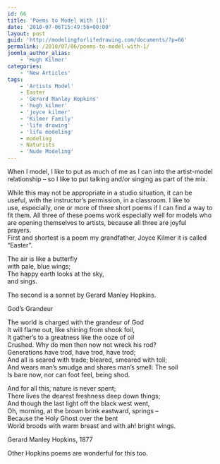 ```yaml
---
id: 66
title: 'Poems to Model With (1)'
date: '2010-07-06T15:49:56+00:00'
layout: post
guid: 'http://modelingforlifedrawing.com/documents/?p=66'
permalink: /2010/07/06/poems-to-model-with-1/
joomla_author_alias:
    - 'Hugh Kilmer'
categories:
    - 'New Articles'
tags:
    - 'Artists Model'
    - Easter
    - 'Gerard Manley Hopkins'
    - 'hugh kilmer'
    - 'joyce kilmer'
    - 'Kilmer Family'
    - 'life drawing'
    - 'life modeling'
    - modeling
    - Naturists
    - 'Nude Modeling'
---
```


 When I model, I like to put as much of me as I can into the artist-model relationship – so I like to put talking and/or singing as part of the mix.  
  
While this may not be appropriate in a studio situation, it can be  
useful, with the instructor’s permission, in a classroom. I like to  
use, especially, one or more of three short poems if I can find a way to  
 fit them. All three of these poems work especially well for models who  
 are opening themselves to artists, because all three are joyful  
prayers.  
First and shortest is a poem my grandfather, Joyce Kilmer it is called  
“Easter”.

The air is like a butterfly  
 with pale, blue wings;  
The happy earth looks at the sky,  
 and sings.

The second is a sonnet by Gerard Manley Hopkins.

God’s Grandeur

The world is charged with the grandeur of God  
It will flame out, like shining from shook foil,  
It gather’s to a greatness like the ooze of oil  
Crushed. Why do men then now not wreck his rod?  
Generations have trod, have trod, have trod;  
And all is seared with trade; bleared, smeared with toil;  
And wears man’s smudge and shares man’s smell: The soil  
Is bare now, nor can foot feel, being shod.

And for all this, nature is never spent;  
There lives the dearest freshness deep down things;  
And though the last light off the black west went,  
Oh, morning, at the brown brink eastward, springs –  
Because the Holy Ghost over the bent   
World broods with warm breast and with ah! bright wings.

Gerard Manley Hopkins, 1877

Other Hopkins poems are wonderful for this too.
